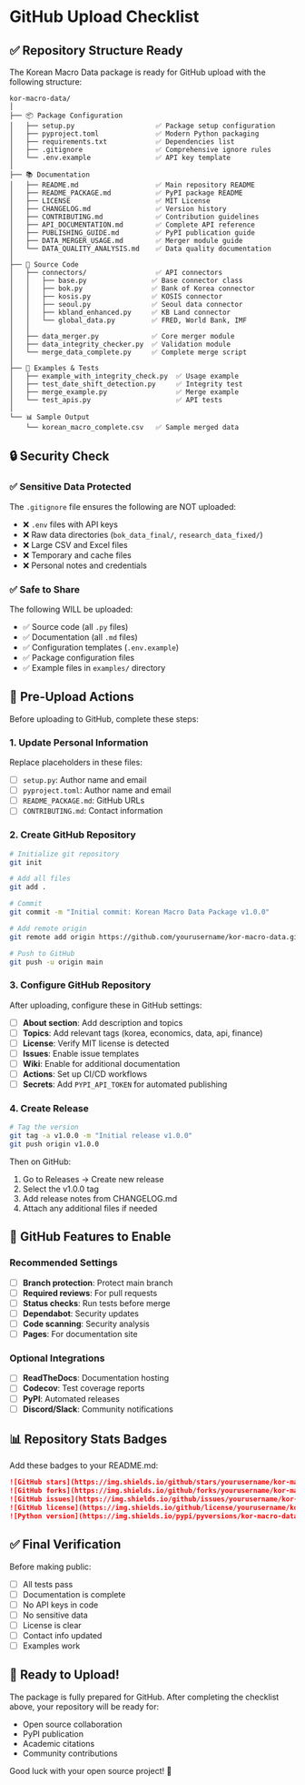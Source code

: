 # GitHub Upload Checklist

## ✅ Repository Structure Ready

The Korean Macro Data package is ready for GitHub upload with the following structure:

```
kor-macro-data/
│
├── 📦 Package Configuration
│   ├── setup.py                    ✅ Package setup configuration
│   ├── pyproject.toml              ✅ Modern Python packaging
│   ├── requirements.txt            ✅ Dependencies list
│   ├── .gitignore                  ✅ Comprehensive ignore rules
│   └── .env.example                ✅ API key template
│
├── 📚 Documentation
│   ├── README.md                   ✅ Main repository README
│   ├── README_PACKAGE.md           ✅ PyPI package README
│   ├── LICENSE                     ✅ MIT License
│   ├── CHANGELOG.md                ✅ Version history
│   ├── CONTRIBUTING.md             ✅ Contribution guidelines
│   ├── API_DOCUMENTATION.md        ✅ Complete API reference
│   ├── PUBLISHING_GUIDE.md         ✅ PyPI publication guide
│   ├── DATA_MERGER_USAGE.md        ✅ Merger module guide
│   └── DATA_QUALITY_ANALYSIS.md    ✅ Data quality documentation
│
├── 🐍 Source Code
│   ├── connectors/                 ✅ API connectors
│   │   ├── base.py                ✅ Base connector class
│   │   ├── bok.py                 ✅ Bank of Korea connector
│   │   ├── kosis.py               ✅ KOSIS connector
│   │   ├── seoul.py               ✅ Seoul data connector
│   │   ├── kbland_enhanced.py     ✅ KB Land connector
│   │   └── global_data.py         ✅ FRED, World Bank, IMF
│   │
│   ├── data_merger.py             ✅ Core merger module
│   ├── data_integrity_checker.py  ✅ Validation module
│   └── merge_data_complete.py     ✅ Complete merge script
│
├── 🧪 Examples & Tests
│   ├── example_with_integrity_check.py  ✅ Usage example
│   ├── test_date_shift_detection.py     ✅ Integrity test
│   ├── merge_example.py                 ✅ Merge example
│   └── test_apis.py                     ✅ API tests
│
└── 📊 Sample Output
    └── korean_macro_complete.csv   ✅ Sample merged data
```

## 🔒 Security Check

### ✅ Sensitive Data Protected
The `.gitignore` file ensures the following are NOT uploaded:
- ❌ `.env` files with API keys
- ❌ Raw data directories (`bok_data_final/`, `research_data_fixed/`)
- ❌ Large CSV and Excel files
- ❌ Temporary and cache files
- ❌ Personal notes and credentials

### ✅ Safe to Share
The following WILL be uploaded:
- ✅ Source code (all `.py` files)
- ✅ Documentation (all `.md` files)
- ✅ Configuration templates (`.env.example`)
- ✅ Package configuration files
- ✅ Example files in `examples/` directory

## 📝 Pre-Upload Actions

Before uploading to GitHub, complete these steps:

### 1. Update Personal Information
Replace placeholders in these files:
- [ ] `setup.py`: Author name and email
- [ ] `pyproject.toml`: Author name and email
- [ ] `README_PACKAGE.md`: GitHub URLs
- [ ] `CONTRIBUTING.md`: Contact information

### 2. Create GitHub Repository
```bash
# Initialize git repository
git init

# Add all files
git add .

# Commit
git commit -m "Initial commit: Korean Macro Data Package v1.0.0"

# Add remote origin
git remote add origin https://github.com/yourusername/kor-macro-data.git

# Push to GitHub
git push -u origin main
```

### 3. Configure GitHub Repository

After uploading, configure these in GitHub settings:

- [ ] **About section**: Add description and topics
- [ ] **Topics**: Add relevant tags (korea, economics, data, api, finance)
- [ ] **License**: Verify MIT license is detected
- [ ] **Issues**: Enable issue templates
- [ ] **Wiki**: Enable for additional documentation
- [ ] **Actions**: Set up CI/CD workflows
- [ ] **Secrets**: Add `PYPI_API_TOKEN` for automated publishing

### 4. Create Release

```bash
# Tag the version
git tag -a v1.0.0 -m "Initial release v1.0.0"
git push origin v1.0.0
```

Then on GitHub:
1. Go to Releases → Create new release
2. Select the v1.0.0 tag
3. Add release notes from CHANGELOG.md
4. Attach any additional files if needed

## 🚀 GitHub Features to Enable

### Recommended Settings
- [ ] **Branch protection**: Protect main branch
- [ ] **Required reviews**: For pull requests
- [ ] **Status checks**: Run tests before merge
- [ ] **Dependabot**: Security updates
- [ ] **Code scanning**: Security analysis
- [ ] **Pages**: For documentation site

### Optional Integrations
- [ ] **ReadTheDocs**: Documentation hosting
- [ ] **Codecov**: Test coverage reports
- [ ] **PyPI**: Automated releases
- [ ] **Discord/Slack**: Community notifications

## 📊 Repository Stats Badges

Add these badges to your README.md:

```markdown
![GitHub stars](https://img.shields.io/github/stars/yourusername/kor-macro-data)
![GitHub forks](https://img.shields.io/github/forks/yourusername/kor-macro-data)
![GitHub issues](https://img.shields.io/github/issues/yourusername/kor-macro-data)
![GitHub license](https://img.shields.io/github/license/yourusername/kor-macro-data)
![Python version](https://img.shields.io/pypi/pyversions/kor-macro-data)
```

## ✅ Final Verification

Before making public:
- [ ] All tests pass
- [ ] Documentation is complete
- [ ] No API keys in code
- [ ] No sensitive data
- [ ] License is clear
- [ ] Contact info updated
- [ ] Examples work

## 🎉 Ready to Upload!

The package is fully prepared for GitHub. After completing the checklist above, your repository will be ready for:
- Open source collaboration
- PyPI publication
- Academic citations
- Community contributions

Good luck with your open source project! 🚀